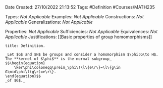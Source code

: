 <div class="topSpace"></div>

Date Created: 27/10/2022 21:13:52
Tags: #Definition #Courses/MATH235

Types: _Not Applicable_
Examples: _Not Applicable_
Constructions: _Not Applicable_
Generalizations: _Not Applicable_

Properties: _Not Applicable_
Sufficiencies: _Not Applicable_
Equivalences: _Not Applicable_
Justifications: [[Basic properties of group homomorphisms]]

``` ad-Definition
title: Definition.

_Let $G$ and $H$ be groups and consider a homomorphism $\phi:G\to H$. The **kernel of $\phi$** is the normal subgroup_
$$\begin{equation}
    \ker\phi\coloneqq\preim_\phi\!\l\{e\r\}=\l\{g\in G\mid\phi\l(g\r)=e\r\}.
\end{equation}$$
_of $G$._

```
